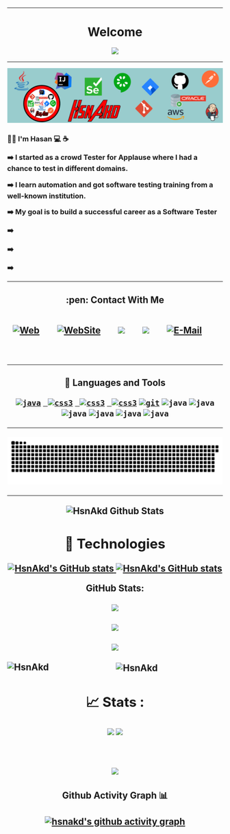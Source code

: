 
<!--
### Hi there 👋


**hsnakd/hsnakd** is a ✨ _special_ ✨ repository because its `README.md` (this file) appears on your GitHub profile.

Here are some ideas to get you started:

- 🔭 I’m currently working on ...
- 🌱 I’m currently learning ...
- 👯 I’m looking to collaborate on ...
- 🤔 I’m looking for help with ...
- 💬 Ask me about ...
- 📫 How to reach me: ...
- 😄 Pronouns: ...
- ⚡ Fun fact: ...
-->




---
### <h1 align="center">  Welcome 

 
 
<p align="center">
  <img src="https://readme-typing-svg.demolab.com?font=Java&size=16&pause=500&color=000000&background=BD0000&center=true&vCenter=true&width=450&lines=Java+%7C+Selenium+%7C+Cucumber+%7C+Postman;Git%2FGitHub+%7C+Jira+%7C+Jenkins+%7C+SQL+%7C+IntelliJ">
</p>
  
---
  
<img src="https://github.com/hsnakd/hsnakd/blob/main/Logo.jpg" width="auto"> 
 <h3 align="left"> 👨‍💼 I'm Hasan 💻 ☕ 
 
➡️ I started as a crowd Tester for Applause where I had a chance to test in different domains.</p>
➡️ I learn automation and got software testing training from a well-known institution.</p>
➡️ My goal is to build a successful career as a Software Tester</p>
➡️ </p> 
➡️ </p> 
➡️ 
 
 
 
 
---

<h2 align="center"> :pen: Contact With Me 
 
<br/>
<br/>

 <!-- Social icons section -->
<p align="center">
  
 <a href="http://hsnakd.com"><img width="32px" alt="Web" title="LinkedIn" src="https://img.icons8.com/color/512/linkedin.png"/></a>
  &#8287;&#8287;&#8287;&#8287;&#8287;
  <a href="https://twitter.com/DenverCoder1"><img width="32px" alt="WebSite" title="WebSite" src="https://img.icons8.com/color/512/internet.png"/></a>
  &#8287;&#8287;&#8287;&#8287;&#8287;
  <a href="https://github.com/hsnakd" alt="GitHub" title="GitHub"><img width="32px" src="https://cdn-icons-png.flaticon.com/512/25/25231.png"/></a>
  &#8287;&#8287;&#8287;&#8287;&#8287;
   <a href="https://github.com/hsnakd" alt="DiscordHsnAkd" title="DiscordHsnAkd"><img width="32px" src="https://img.icons8.com/external-justicon-flat-justicon/512/external-discord-social-media-justicon-flat-justicon.png"/></a>
  &#8287;&#8287;&#8287;&#8287;&#8287;
  <a href="https://dev.to/denvercoder1"><img width="32px" alt="E-Mail" title="E-Mail" src="https://img.icons8.com/fluency/512/apple-mail.png"></a>
  &#8287;&#8287;&#8287;&#8287;&#8287;
 
</p>

<br/>



---

<h2 align="center"> 🧰  Languages and Tools </p>
 
<p align="center"> 
<code><a href="http://java.com/" target="_blank"><img src="https://img.icons8.com/color/512/java-coffee-cup-logo.png" alt="java" width="40" height="40"/></a></code>
<code><a href="http://selenium.com/" target="_blank"> <img src="https://upload.wikimedia.org/wikipedia/commons/d/d5/Selenium_Logo.png" alt="css3" width="40" height="40"/></a></code>
<code><a href="https://www.cucumber.com/" target="_blank"> <img src="https://cdn.worldvectorlogo.com/logos/cucumber.svg" alt="css3" width="40" height="40"/></a></code>
 <code><a href="https://www.postman.com/" target="_blank"> <img src="https://cdn.worldvectorlogo.com/logos/postman.svg" alt="css3" width="40" height="40"/></a></code>
<code><a href="https://git-scm.com/" target="_blank"><img src="https://cdn.worldvectorlogo.com/logos/git-icon.svg" alt="git" width="40" height="40"/></a></code>
<code><a target="_blank"><img src="https://cdn-icons-png.flaticon.com/512/25/25231.png" alt="java" width="40" height="40"/></a></code>
<code><a target="_blank"><img src="https://cdn.worldvectorlogo.com/logos/jira-3.svg" alt="java" width="40" height="40"/></a></code>
<code><a target="_blank"><img src="https://upload.wikimedia.org/wikipedia/commons/e/e9/Jenkins_logo.svg" alt="java" width="40" height="40"/></a></code>
<code><a target="_blank"><img src="https://cdn.worldvectorlogo.com/logos/oracle-logo-1.svg" alt="java" width="40" height="40"/></a></code>
<code><a target="_blank"><img src="https://cdn.worldvectorlogo.com/logos/intellij-idea-1.svg" alt="java" width="40" height="40"/></a></code>
<code><a target="_blank"><img src= "https://solutionmarketing.files.wordpress.com/2013/05/agile.png?w=290&h=214" alt="java" width="40" height="40"/></a></code>
 

---

<div align="center">
  <a href="https://1999azzar.github.io/1999AZZAR/">
  <img alt="github contribution snake animation" src="https://github.com/hsnakd/hsnakd/blob/main/snake.svg">
  </a>
</div>

---

<div align="center">

<img align="center" src="https://github-readme-stats.vercel.app/api?username=hsnakd&include_all_commits=true&count_private=true&show_icons=true&line_height=20&title_color=7A7ADB&icon_color=2234AE&text_color=D3D3D3&bg_color=0,000000,130F40" alt="HsnAkd Github Stats">


## 🔧 Technologies


<p>
    <a href="https://github.com/raihankhan?tab=repositories">
        <img alt="HsnAkd's GitHub stats"  width="auto" src="https://github-readme-stats.vercel.app/api?username=hsnakd&count_private=true&show_icons=true&theme=github_dark">
    </a>
   <a  href="https://github.com/hsnakd?tab=repositories">
      <img alt="HsnAkd's GitHub stats"  width="auto" src="https://github-readme-streak-stats.herokuapp.com?user=hsnakd&theme=github-dark-blue&fire=DD2727">
   </a>

 
 

**GitHub Stats:**
<p align="center">
  <img width="70%" src="https://github-readme-stats.vercel.app/api?username=hsnakd&show_icons=true&theme=dracula&count_private=true" />
</p>

<p align = "center">
  <img width="40%" src="https://github-readme-stats.vercel.app/api/top-langs/?username=hsnakd&theme=dracula" />
</p>

<p align="center"> 
  <img width="70%" src="https://github-readme-streak-stats.herokuapp.com/?user=hsnakd&theme=dracula" />
</p>

 
<p><img align="left" src="https://github-readme-stats.vercel.app/api/top-langs?username=hsnakd&show_icons=true&title_color=5e8cf4&text_color=ffffff&bg_color=262d38&locale=en&layout=compact" alt="HsnAkd" /></p>

<p>&nbsp;<img align="center" src="https://github-readme-stats.vercel.app/api?username=hsnakd&show_icons=true&title_color=5e8cf4&text_color=ffffff&bg_color=262d38&locale=en" alt="HsnAkd" /></p>
 
 
 
## 📈 Stats :
<p align="center">
<img width="48%" src="https://github-readme-stats.vercel.app/api?username=hsnakd&count_private=true&show_icons=true&theme=tokyonight"/>

<img width="48%" src="https://github-readme-streak-stats.herokuapp.com/?user=hsnakd&theme=tokyonight"/>
</p></br>

<!-- ![visitors](https://visitor-badge.laobi.icu/badge?page_id=Krishnapro.Krishnapro) -->
<p align="center">
<img src="https://github-readme-stats.vercel.app/api/top-langs/?username=hsnakd&langs_count=10&count_private=true&layout=compact&theme=tokyonight"/>

</p>

 
 
 
 
 
 
#### Github Activity Graph 📊
[![hsnakd's github activity graph](https://github-readme-activity-graph.cyclic.app/graph?username=hsnakd&bg_color=e0e6ff&color=385dff&line=0051ff&point=0051ff&area=true&hide_border=true&radius=25)](https://github.com/ashutosh00710/github-readme-activity-graph)


<br>


